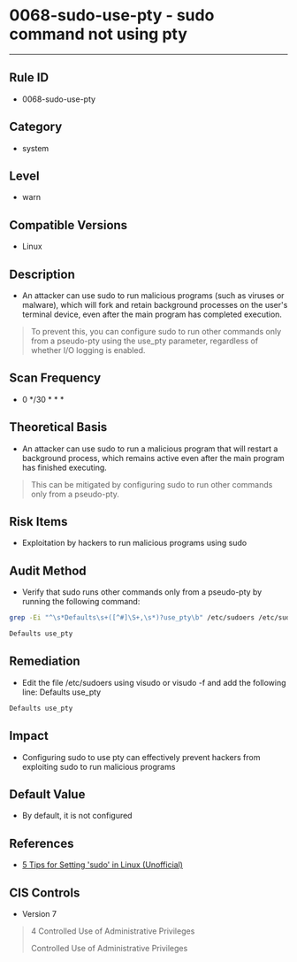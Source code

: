 # 0068-sudo-use-pty - sudo command not using pty
---

## Rule ID

- 0068-sudo-use-pty


## Category

- system


## Level

- warn


## Compatible Versions


- Linux




## Description


- An attacker can use sudo to run malicious programs (such as viruses or malware), which will fork and retain background processes on the user's terminal device, even after the main program has completed execution.
>   
>   To prevent this, you can configure sudo to run other commands only from a pseudo-pty using the use_pty parameter, regardless of whether I/O logging is enabled.



## Scan Frequency
- 0 */30 * * *

## Theoretical Basis


- An attacker can use sudo to run a malicious program that will restart a background process, which remains active even after the main program has finished executing.
>   This can be mitigated by configuring sudo to run other commands only from a pseudo-pty.



## Risk Items


- Exploitation by hackers to run malicious programs using sudo



## Audit Method
- Verify that sudo runs other commands only from a pseudo-pty by running the following command:

``` bash
grep -Ei "^\s*Defaults\s+([^#]\S+,\s*)?use_pty\b" /etc/sudoers /etc/sudoers.d/*

Defaults use_pty
```



## Remediation
- Edit the file /etc/sudoers using visudo or visudo -f <PATH TO FILE> and add the following line: Defaults use_pty

``` bash
Defaults use_pty
```



## Impact


- Configuring sudo to use pty can effectively prevent hackers from exploiting sudo to run malicious programs




## Default Value


- By default, it is not configured




## References


- [5 Tips for Setting 'sudo' in Linux (Unofficial)](https://jingyan.baidu.com/article/47a29f24753254c0142399df.html) 



## CIS Controls


- Version 7
>   4 Controlled Use of Administrative Privileges 
>
>   Controlled Use of Administrative Privileges